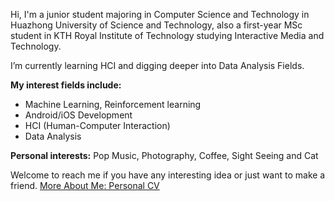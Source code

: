 Hi, I'm a junior student majoring in Computer Science and Technology in Huazhong University of Science and Technology, also a first-year MSc student in KTH Royal Institute of Technology studying Interactive Media and Technology.

I’m currently learning HCI and digging deeper into Data Analysis Fields.

**My interest fields include:**

- Machine Learning, Reinforcement learning
- Android/iOS Development
- HCI (Human-Computer Interaction)
- Data Analysis

**Personal interests:**  Pop Music, Photography, Coffee, Sight Seeing and Cat

Welcome to reach me if you have any interesting idea or just want to make a friend.
[More About Me: Personal CV](https://amiyasx.notion.site/amiyasx/Xi-Sun-Amiya-c031b4ba05fd49b4ab5a34361a664892)
<!--
**AmiyaSX/AmiyaSX** is a ✨ _special_ ✨ repository because its `README.md` (this file) appears on your GitHub profile.

Here are some ideas to get you started:

- 🔭 I’m currently working on ...
- 🌱 I’m currently learning ...
- 👯 I’m looking to collaborate on ...
- 🤔 I’m looking for help with ...
- 💬 Ask me about ...
- 📫 How to reach me: ...
- 😄 Pronouns: ...
- ⚡ Fun fact: ...
-->
